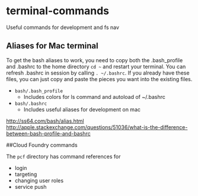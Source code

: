# terminal-commands

Useful commands for development and fs nav

## Aliases for Mac terminal

To get the bash aliases to work, you need to copy both the .bash_profile and .bashrc to the home directory `cd ~` and restart your terminal. You can refresh .bashrc in session by calling `. ~/.bashrc`. If you already have these files, you can just copy and paste the pieces you want into the existing files.

* `bash/.bash_profile`
  * Includes colors for ls command and autoload of ~/.bashrc
* `bash/.bashrc`
  * Includes useful aliases for development on mac
  
http://ss64.com/bash/alias.html
http://apple.stackexchange.com/questions/51036/what-is-the-difference-between-bash-profile-and-bashrc

##Cloud Foundry commands

The `pcf` directory has command references for
* login
* targeting
* changing user roles
* service push